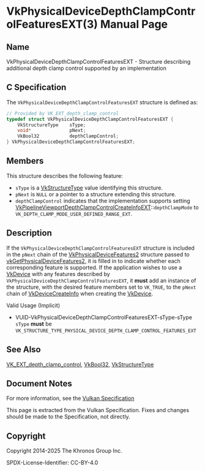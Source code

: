 # VkPhysicalDeviceDepthClampControlFeaturesEXT(3) Manual Page

## Name

VkPhysicalDeviceDepthClampControlFeaturesEXT - Structure describing additional depth clamp control supported by an implementation



## [](#_c_specification)C Specification

The `VkPhysicalDeviceDepthClampControlFeaturesEXT` structure is defined as:

```c++
// Provided by VK_EXT_depth_clamp_control
typedef struct VkPhysicalDeviceDepthClampControlFeaturesEXT {
    VkStructureType    sType;
    void*              pNext;
    VkBool32           depthClampControl;
} VkPhysicalDeviceDepthClampControlFeaturesEXT;
```

## [](#_members)Members

This structure describes the following feature:

- `sType` is a [VkStructureType](https://registry.khronos.org/vulkan/specs/latest/man/html/VkStructureType.html) value identifying this structure.
- `pNext` is `NULL` or a pointer to a structure extending this structure.
- []()`depthClampControl` indicates that the implementation supports setting [VkPipelineViewportDepthClampControlCreateInfoEXT](https://registry.khronos.org/vulkan/specs/latest/man/html/VkPipelineViewportDepthClampControlCreateInfoEXT.html)::`depthClampMode` to `VK_DEPTH_CLAMP_MODE_USER_DEFINED_RANGE_EXT`.

## [](#_description)Description

If the `VkPhysicalDeviceDepthClampControlFeaturesEXT` structure is included in the `pNext` chain of the [VkPhysicalDeviceFeatures2](https://registry.khronos.org/vulkan/specs/latest/man/html/VkPhysicalDeviceFeatures2.html) structure passed to [vkGetPhysicalDeviceFeatures2](https://registry.khronos.org/vulkan/specs/latest/man/html/vkGetPhysicalDeviceFeatures2.html), it is filled in to indicate whether each corresponding feature is supported. If the application wishes to use a [VkDevice](https://registry.khronos.org/vulkan/specs/latest/man/html/VkDevice.html) with any features described by `VkPhysicalDeviceDepthClampControlFeaturesEXT`, it **must** add an instance of the structure, with the desired feature members set to `VK_TRUE`, to the `pNext` chain of [VkDeviceCreateInfo](https://registry.khronos.org/vulkan/specs/latest/man/html/VkDeviceCreateInfo.html) when creating the [VkDevice](https://registry.khronos.org/vulkan/specs/latest/man/html/VkDevice.html).

Valid Usage (Implicit)

- [](#VUID-VkPhysicalDeviceDepthClampControlFeaturesEXT-sType-sType)VUID-VkPhysicalDeviceDepthClampControlFeaturesEXT-sType-sType  
  `sType` **must** be `VK_STRUCTURE_TYPE_PHYSICAL_DEVICE_DEPTH_CLAMP_CONTROL_FEATURES_EXT`

## [](#_see_also)See Also

[VK\_EXT\_depth\_clamp\_control](https://registry.khronos.org/vulkan/specs/latest/man/html/VK_EXT_depth_clamp_control.html), [VkBool32](https://registry.khronos.org/vulkan/specs/latest/man/html/VkBool32.html), [VkStructureType](https://registry.khronos.org/vulkan/specs/latest/man/html/VkStructureType.html)

## [](#_document_notes)Document Notes

For more information, see the [Vulkan Specification](https://registry.khronos.org/vulkan/specs/latest/html/vkspec.html#VkPhysicalDeviceDepthClampControlFeaturesEXT)

This page is extracted from the Vulkan Specification. Fixes and changes should be made to the Specification, not directly.

## [](#_copyright)Copyright

Copyright 2014-2025 The Khronos Group Inc.

SPDX-License-Identifier: CC-BY-4.0